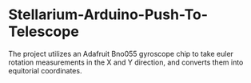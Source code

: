 # Stellarium-Arduino-Push-To-Telescope
The project utilizes an Adafruit Bno055 gyroscope chip to take euler rotation measurements in the X and Y direction, and converts them into equitorial coordinates.
